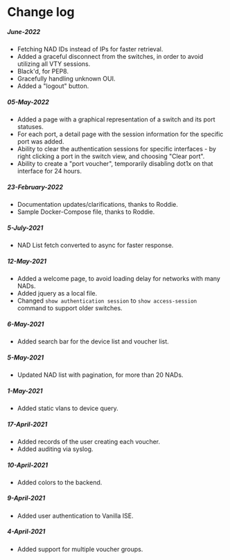 # Change log

##### June-2022
* Fetching NAD IDs instead of IPs for faster retrieval.
* Added a graceful disconnect from the switches, in order to avoid utilizing all VTY sessions.
* Black'd, for PEP8.
* Gracefully handling unknown OUI.
* Added a "logout" button.

##### 05-May-2022
* Added a page with a graphical representation of a switch and its port statuses.
* For each port, a detail page with the session information for the specific port was added.
* Ability to clear the authentication sessions for specific interfaces - by right clicking a port in the switch view, and choosing "Clear port".
* Ability to create a "port voucher", temporarily disabling dot1x on that interface for 24 hours.

##### 23-February-2022
* Documentation updates/clarifications, thanks to Roddie.
* Sample Docker-Compose file, thanks to Roddie.

##### 5-July-2021
* NAD List fetch converted to async for faster response.

##### 12-May-2021
* Added a welcome page, to avoid loading delay for networks with many NADs.
* Added jquery as a local file.
* Changed `show authentication session` to `show access-session` command to support older switches.

##### 6-May-2021
* Added search bar for the device list and voucher list.

##### 5-May-2021
* Updated NAD list with pagination, for more than 20 NADs.

##### 1-May-2021
* Added static vlans to device query.

##### 17-April-2021
* Added records of the user creating each voucher.
* Added auditing via syslog.

##### 10-April-2021
* Added colors to the backend.

##### 9-April-2021
* Added user authentication to Vanilla ISE.

##### 4-April-2021
* Added support for multiple voucher groups.


